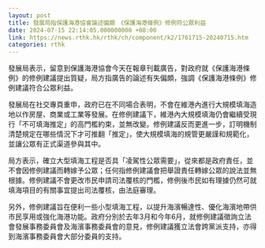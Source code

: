 ```yaml
---
layout: post
title: 發展局指保護海港協會論述偏頗　《保護海港條例》修例符公眾利益
date: 2024-07-15 22:14:05.000000000 +08:00
link: https://news.rthk.hk/rthk/ch/component/k2/1761715-20240715.htm
categories: rthk
---
```


發展局表示，留意到保護海港協會今天在報章刊載廣告，對政府就《保護海港條例》的修例建議提出質疑，局方指廣告的論述有失偏頗，強調《保護海港條例》修例建議符合公眾利益。

發展局在社交專頁重申，政府已在不同場合表明，不會在維港內進行大規模填海造地以作房屋、商業或工業等發展。在修例建議下，維港內大規模填海仍會繼續受現行「不可填海推定」的高門檻約束，並無改變。修例建議反而更進一步，訂明機制清楚規定在哪些情況下才可推翻「推定」，使大規模填海的規管更嚴謹和規範化，並讓公眾有正式渠道參與其中。

局方表示，確立大型填海工程是否具「凌駕性公眾需要」，從來都是政府責任，並不會因修例建議而轉嫁予公眾；任何指修例建議會把舉證責任轉嫁公眾的說法並無根據。修例建議不會更改市民申請司法覆核的門檻，修例後市民如有理據仍然可就填海項目的有關事宜提出司法覆核，由法庭審理。

另外，修例建議旨在便利一些小型填海工程，以提升海濱暢達性、優化海濱地帶供市民享用或強化海港功能。政府分別於去年3月和今年6月，就修例建議徵詢立法會發展事務委員會及海濱事務委員會的意見，修例建議獲立法會跨黨派支持，亦得到海濱事務委員會大部分委員的支持。
